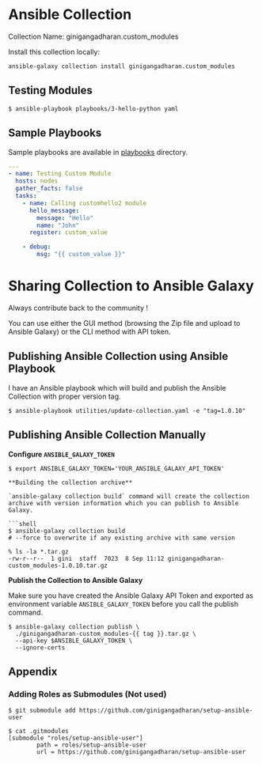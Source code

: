 # Ansible Collection

Collection Name: ginigangadharan.custom_modules

Install this collection locally:

```shell
ansible-galaxy collection install ginigangadharan.custom_modules
```

## Testing Modules

```shell
$ ansible-playbook playbooks/3-hello-python yaml
```
## Sample Playbooks

Sample playbooks are available in [playbooks](playbooks) directory.

```yaml
---
- name: Testing Custom Module
  hosts: nodes
  gather_facts: false
  tasks:
    - name: Calling customhello2 module
      hello_message:
        message: "Hello"
        name: "John"
      register: custom_value

    - debug:
        msg: "{{ custom_value }}"
```
# Sharing Collection to Ansible Galaxy

Always contribute back to the community !

You can use either the GUI method (browsing the Zip file and upload to Ansible Galaxy) or the CLI method with API token. 

## Publishing Ansible Collection using Ansible Playbook

I have an Ansible playbook which will build and publish the Ansible Collection with proper version tag. 

```shell
$ ansible-playbook utilities/update-collection.yaml -e "tag=1.0.10"
```

## Publishing Ansible Collection Manually

**Configure `ANSIBLE_GALAXY_TOKEN`**

```shell
$ export ANSIBLE_GALAXY_TOKEN='YOUR_ANSIBLE_GALAXY_API_TOKEN'

**Building the collection archive**

`ansible-galaxy collection build` command will create the collection archive with version information which you can publish to Ansible Galaxy.

```shell
$ ansible-galaxy collection build
# --force to overwrite if any existing archive with same version 

% ls -la *.tar.gz
-rw-r--r--  1 gini  staff  7023  8 Sep 11:12 ginigangadharan-custom_modules-1.0.10.tar.gz
```

**Publish the Collection to Ansible Galaxy**

Make sure you have created the Ansible Galaxy API Token and exported as environment variable `ANSIBLE_GALAXY_TOKEN` before you call the publish command.

```shell
$ ansible-galaxy collection publish \
  ./ginigangadharan-custom_modules-{{ tag }}.tar.gz \
  --api-key $ANSIBLE_GALAXY_TOKEN \
  --ignore-certs
```

## Appendix

### Adding Roles as Submodules (Not used)

```shell
$ git submodule add https://github.com/ginigangadharan/setup-ansible-user

$ cat .gitmodules 
[submodule "roles/setup-ansible-user"]
        path = roles/setup-ansible-user
        url = https://github.com/ginigangadharan/setup-ansible-user
```